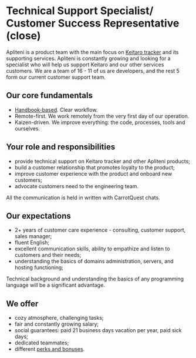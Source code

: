 # Technical Support Specialist/ Customer Success Representative (close)

Apliteni is a product team with the main focus on [Keitaro tracker](https://keitaro.io/) and its supporting services.
Apliteni is constantly growing and looking for a specialist who will help us support Keitaro and our other services customers.
We are a team of 16 - 11 of us are developers, and the rest 5 form our current customer support team.

## Our core fundamentals
- [Handbook-based](https://handbook.apliteni.com/). Clear workflow.
- Remote-first. We work remotely from the very first day of our operation.
- Kaizen-driven. We improve everything: the code, processes, tools and ourselves.

## Your role and responsibilities
 - provide technical support on Keitaro tracker and other Apliteni products;
 - build a customer relationship that promotes loyalty to the product;
 - improve customer experience with the product and onboard new customers;
 - advocate customers need to the engineering team.

All the communication is held in written with CarrotQuest chats.
 
 ## Our expectations
 - 2+ years of customer care experience - consulting, customer support, sales manager;
 - fluent English;
 - excellent communication skills, ability to empathize and listen to customers and their needs;
 - understanding the basics of domains administration, servers, and hosting functioning;
 
Technical background and understanding the basics of any programming language will be a significant advantage.

## We offer
 - cozy atmosphere, challenging tasks;
 - fair and constantly growing salary;
 - social guarantees: paid 21 business days vacation per year, paid sick days;
 - dedicated teammates;
 - different [perks and bonuses](https://handbook.apliteni.com/perks.html).
